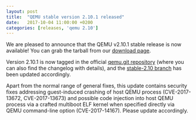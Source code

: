 ```yaml
---
layout: post
title:  "QEMU stable version 2.10.1 released"
date:   2017-10-04 11:00:00 +0200
categories: [releases, 'qemu 2.10']
---
```

We are pleased to announce that the QEMU v2.10.1 stable release
is now available! You can grab the tarball from our
[download page](https://www.qemu.org/download/#source).

Version 2.10.1 is now tagged in the official
[qemu.git repository](https://gitlab.com/qemu-project/qemu/-/commits/v2.10.1/)
(where you can also find the changelog with details), and the
[stable-2.10 branch](https://gitlab.com/qemu-project/qemu/-/commits/stable-2.10)
has been updated accordingly.

Apart from the normal range of general fixes, this update contains security
fixes addressing guest-induced crashing of host QEMU process (CVE-2017-13672,
CVE-2017-13673) and possible code injection into host QEMU process via a
crafted multiboot ELF kernel when specified directly via QEMU command-line
option (CVE-2017-14167). Please update accordingly.
